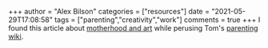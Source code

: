 +++
author = "Alex Bilson"
categories = ["resources"]
date = "2021-05-29T17:08:58"
tags = ["parenting","creativity","work"]
comments = true
+++
I found this article about [motherhood and art](https://www.thecut.com/2016/04/portrait-motherhood-creativity-c-v-r.html) while perusing Tom's [parenting wiki](https://tomcritchlow.com/wiki/parenting/).
      